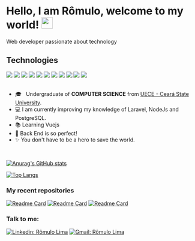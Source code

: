 # Hello, I am Rômulo, welcome to my world! <img src="https://raw.githubusercontent.com/MartinHeinz/MartinHeinz/master/wave.gif" width="30px">

Web developer passionate about technology
<br>

## Technologies

<div text-align="justify">
<img src="https://img.shields.io/badge/html%205-orange?style=for-the-badge&logo=html5&logoColor=white&labelColor=orange" />
<img src="https://img.shields.io/badge/CSS%203-5188FE?style=for-the-badge&logo=css3&logoColor=white&labelColor=5188FE" />
<img src="https://img.shields.io/badge/Bootstrap-6C1FFF?style=for-the-badge&logo=bootstrap&logoColor=white&labelColor=6C1FFF" />
<img src="https://img.shields.io/badge/Js-FFDC0B?style=for-the-badge&logo=javascript&logoColor=000&labelColor=FFDC0B" />
<img src="https://img.shields.io/badge/Ts-3276E6?style=for-the-badge&logo=typescript&logoColor=white&labelColor=3276E6" />
<img src="https://img.shields.io/badge/node.js-3C873A?style=for-the-badge&logo=node.js&logoColor=fff&labelColor=3C873A" />
<img src="https://img.shields.io/badge/ReactJs-61DBFB?style=for-the-badge&logo=react&logoColor=000&labelColor=61DBFB" />
<img src="https://img.shields.io/badge/vue.js-41B883?style=for-the-badge&logo=vue.js&logoColor=white&labelColor=41B883" />
<img src="https://img.shields.io/badge/mysql-F29221?style=for-the-badge&logo=mysql&logoColor=fff&labelColor=F29221" />
<img src="https://img.shields.io/badge/php-4F5B93?style=for-the-badge&logo=php&logoColor=fff&labelColor=4F5B93" />
<img src="https://img.shields.io/badge/laravel-FF2D20?style=for-the-badge&logo=laravel&logoColor=fff&labelColor=FF2D20" />
</div>

<br>

- 🎓 &nbsp; Undergraduate of **COMPUTER SCIENCE** from <a href="http://www.uece.br/">UECE - Ceará State University</a>.
- 💻 I am currently improving my knowledge of Laravel, NodeJs and PostgreSQL.
- 📚 Learning Vuejs
- 💜 Back End is so perfect!
- ✨ You don't have to be a hero to save the world.
<br>

   [![Anurag's GitHub stats](https://github-readme-stats.vercel.app/api?username=RomuloLim&count_private=true&show_icons=true&&theme=tokyonight&hide=contribs,issues)](https://github.com/anuraghazra/github-readme-stats)

   [![Top Langs](https://github-readme-stats.vercel.app/api/top-langs/?username=RomuloLim&layout=compact&count_private=true&show_icons=true&theme=tokyonight)](https://github.com/anuraghazra/github-readme-stats)
   
<!--    [![willianrod's wakatime stats](https://github-readme-stats.vercel.app/api/wakatime?username=romuloLim)](https://github.com/anuraghazra/github-readme-stats) -->

### My recent repositories

[![Readme Card](https://github-readme-stats.vercel.app/api/pin/?username=RomuloLim&repo=coronavirus-self-checker&theme=tokyonight)](https://github.com/RomuloLim/coronavirus-self-checker) 
 [![Readme Card](https://github-readme-stats.vercel.app/api/pin/?username=RomuloLim&repo=Vue-Social-Network&theme=tokyonight)](https://github.com/RomuloLim/Vue-Social-Network)
  [![Readme Card](https://github-readme-stats.vercel.app/api/pin/?username=RomuloLim&repo=social-apik&theme=tokyonight)](https://github.com/RomuloLim/social-api)

### Talk to me:

[![Linkedin: Rômulo Lima](https://img.shields.io/badge/LinkedIn-1781EB?style=for-the-badge&logo=linkedin&logoColor=fff&labelColor=1781EB)](https://www.linkedin.com/in/r%C3%B4mulo-lima-fonseca-1875351a0) [![Gmail: Rômulo Lima](https://img.shields.io/badge/Gmail-EA4335?style=for-the-badge&logo=gmail&logoColor=fff&labelColor=EA4335)](mailto:romulo.lf123@gmail.com)
